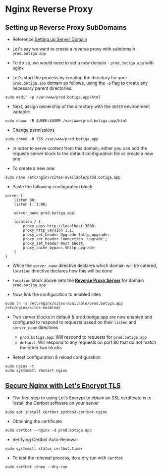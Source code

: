 # Nginx Reverse Proxy

## Setting up Reverse Proxy SubDomains

-   Reference [Setting up Server Domain](https://www.digitalocean.com/community/tutorials/how-to-install-nginx-on-ubuntu-20-04)

-   Let's say we want to create a reverse proxy with subdomain `prod.botiga.app`

-   To do so, we would need to set a new domain - `prod.botiga.app` with nginx

-   Let's start the process by creating the directory for your `prod.botiga.app` domain as follows, using the `-p` flag to create any necessary parent directories:

```
sudo mkdir -p /var/www/prod.botiga.app/html
```

-   Next, assign ownership of the directory with the `$USER` environment variable:

```
sudo chown -R $USER:$USER /var/www/prod.botiga.app/html
```

-   Change permissions

```
sudo chmod -R 755 /var/www/prod.botiga.app
```

-   In order to serve content from this domain, either you can add the requiste server block to the default configuration file or create a new one

-   To create a new one:

```
sudo nano /etc/nginx/sites-available/prod.botiga.app
```

-   Paste the following configuration block

```
server {
    listen 80;
    listen [::]:80;

    server_name prod.botiga.app;

    location / {
        proxy_pass http://localhost:3000;
        proxy_http_version 1.1;
        proxy_set_header Upgrade $http_upgrade;
        proxy_set_header Connection 'upgrade';
        proxy_set_header Host $host;
        proxy_cache_bypass $http_upgrade;
    }
}
```

-   While the `server_name` directive declares which domain will be catered, `location` directive declares how this will be done

-   `location` block above sets the [**Reverse Proxy Server**](https://www.digitalocean.com/community/tutorials/how-to-set-up-a-node-js-application-for-production-on-ubuntu-20-04#step-4-%E2%80%94-setting-up-nginx-as-a-reverse-proxy-server) for domain `prod.botiga.app`

-   Now, link the configuration to enabled sites

```
sudo ln -s /etc/nginx/sites-available/prod.botiga.app /etc/nginx/sites-enabled/
```

-   Two server blocks in default & prod.botiga.app are now enabled and configured to respond to requests based on their `listen` and `server_name` directives

    -   `prod.botiga.app`: Will respond to requests for `prod.botiga.app`
    -   `default`: Will respond to any requests on port 80 that do not match the other two blocks

-   Retest configuration & reload configuration:

```
sudo nginx -t
sudo systemctl restart nginx
```

## [Secure Nginx with Let's Encrypt TLS](https://www.digitalocean.com/community/tutorials/how-to-secure-nginx-with-let-s-encrypt-on-ubuntu-20-04)

-   The first step to using Let’s Encrypt to obtain an SSL certificate is to install the Certbot software on your server

```
sudo apt install certbot python3-certbot-nginx
```

-   Obtaining the certificate

```
sudo certbot --nginx -d prod.botiga.app
```

-   Verifying Certbot Auto-Renewal

```
sudo systemctl status certbot.timer
```

-   To test the renewal process, do a dry run with `certbot`

```
sudo certbot renew --dry-run
```
